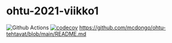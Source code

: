 # ohtu-2021-viikko1
![Github Actions](https://github.com/McDongo/ohtu-2021-viikko1/workflows/CI/badge.svg) [![codecov](https://codecov.io/gh/McDongo/ohtu-2021-viikko1/branch/main/graph/badge.svg?token=Y8K1B5BFGT)](https://codecov.io/gh/McDongo/ohtu-2021-viikko1)
https://github.com/mcdongo/ohtu-tehtavat/blob/main/README.md
